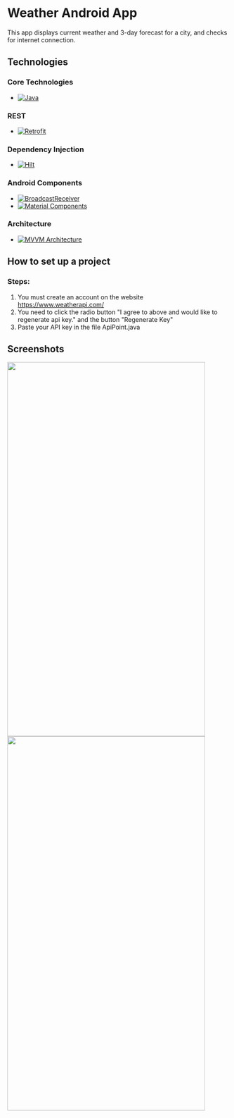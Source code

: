 # Weather Android App
This app displays current weather and 3-day forecast for a city, and checks for internet connection.

## Technologies

### Core Technologies

- [![Java][java-shield]][java-url]

### REST

- [![Retrofit][retrofit-shield]][retrofit-url]

### Dependency Injection

- [![Hilt][hilt-shield]][hilt-url]

### Android Components

- [![BroadcastReceiver][broadcastreceiver-shield]][broadcastreceiver-url]
- [![Material Components][materialcomponents-shield]][materialcomponents-url]

### Architecture

- [![MVVM Architecture][mvvmarchitecture-shield]][mvvmarchitecture-url]

## How to set up a project
### Steps:
1. You must create an account on the website https://www.weatherapi.com/
2. You need to click the radio button "I agree to above and would like to regenerate api key." and the button "Regenerate Key"
3. Paste your API key in the file ApiPoint.java

## Screenshots
<img src="https://github.com/yozhykovanatolii/WeatherApp/assets/154551334/59805a13-45f2-4065-97ec-1713c2011808" width="450" height="850">
<img src="https://github.com/yozhykovanatolii/WeatherApp/assets/154551334/a63f1791-5c5e-40d1-8a00-22dd83dce416" width="450" height="850">

[java-shield]: https://img.shields.io/static/v1?message=v8&color=orange&label=Java
[java-url]: https://www.java.com

[retrofit-shield]: https://img.shields.io/static/v1?message=v2.9&color=green&label=Retrofit
[retrofit-url]: https://square.github.io/retrofit/

[hilt-shield]: https://img.shields.io/static/v1?message=v2.44&color=white&label=Hilt
[hilt-url]: https://developer.android.com/training/dependency-injection/hilt-android

[broadcastreceiver-shield]: https://img.shields.io/static/v1?message=Event%20Handling&color=blue&label=BroadcastReceiver
[broadcastreceiver-url]: https://developer.android.com/reference/android/content/BroadcastReceiver

[materialcomponents-shield]: https://img.shields.io/static/v1?message=UI%20Design&color=pink&label=Material%20Components
[materialcomponents-url]: https://codelabs.developers.google.com/codelabs/mdc-101-java/#0

[mvvmarchitecture-shield]: https://img.shields.io/static/v1?message=Structured%20Design&color=red&label=MVVM%20Architecture
[mvvmarchitecture-url]: https://www.digitalocean.com/community/tutorials/android-mvvm-design-pattern
